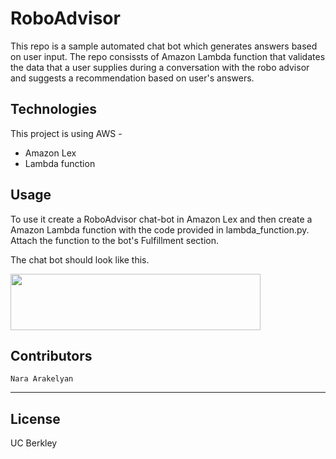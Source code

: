 # RoboAdvisor

This repo is a sample automated chat bot which generates answers based on user input. The repo consissts of Amazon Lambda function that validates the data that a user supplies during a conversation with the robo advisor and suggests a recommendation based on user's answers.


## Technologies


This project is using AWS -

 * Amazon Lex
 * Lambda function

## Usage

To use it create a RoboAdvisor chat-bot in Amazon Lex and then create a Amazon Lambda function with the code provided in lambda_function.py. Attach the function to the bot's Fulfillment section. 

The chat bot should look like this.

<img src="screen_recording/rec.mov" width="400px" height=90px/>


## Contributors

    Nara Arakelyan
---
## License

UC Berkley
    
